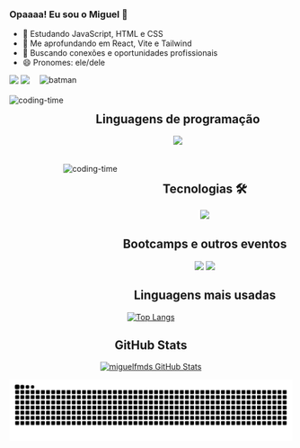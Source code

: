 ### Opaaaa! Eu sou o Miguel 👋

- 🌱 Estudando JavaScript, HTML e CSS
- 📖 Me aprofundando em React, Vite e Tailwind
- 👯 Buscando conexões e oportunidades profissionais
- 😄 Pronomes: ele/dele

<div> 
  <a href = "mailto:dev.miguelfmds@gmail.com"><img src="https://img.shields.io/badge/-Gmail-%23333?style=for-the-badge&logo=gmail&logoColor=white" target="_blank"></a>
  <a href="https://www.linkedin.com/in/miguel-francisco-a069252aa/" target="_blank"><img src="https://img.shields.io/badge/-LinkedIn-%230077B5?style=for-the-badge&logo=linkedin&logoColor=white" target="_blank"></a> 
  <img align="right" alt="batman" src ="https://media.giphy.com/media/oMLJaPmbUnoC4/giphy.gif" width="450">
  
</div>
<div  align="center"> 
  <div style="display: inline_block"><br>
    <img align="left" height="250" alt="coding-time" src="code.gif">
    <h2 align="center">Linguagens de programação</h2>
    <div>
      <p align="center">
        <a href="https://skillicons.dev">
          <img src="https://skillicons.dev/icons?i=javascript,html,css" />
        </a>
      </p>
    </div>
  </div>

<div  align="center"> 
  <div style="display: inline_block"><br>
    <img align="left" height="250" alt="coding-time" src="code.gif">
    <h2 align="center">Tecnologias 🛠</h2>
    <div>
      <p align="center">
        <a href="https://skillicons.dev">
          <img src="https://skillicons.dev/icons?i=github,vscode,figma,azure,react,tailwind,vite,git,vercel" />
        </a>
      </p>
    </div>  
   </div>
  </div>

   ## Bootcamps e outros eventos
   [<img src="https://hermes.dio.me/tracks/4d998d5c-36c1-497b-8da0-8db465c820eb.png" height="70"></a>](https://web.dio.me/track/microsoft-azure-ai-fundamentals?page=1&search=&tab=path)
   [<img src="https://app.rocketseat.com.br/_next/image?url=https%3A%2F%2Fmedia.graphassets.com%2FVQUrcxmRwudk9HRfqaOB&w=128&q=75" height="25"></a>](https://www.rocketseat.com.br/eventos/nlw)

   ## Linguagens mais usadas
   
   [![Top Langs](https://github-readme-stats.vercel.app/api/top-langs/?username=miguelfmds&layout=donut-vertical)](https://github.com/miguelfmds/github-readme-stats)

   ## GitHub Stats
   [![miguelfmds GitHub Stats](https://github-readme-stats.vercel.app/api?username=miguelfmds&show_icons=true&theme=tokyonight)](https://github.com/miguelfmds/github-readme-stats)

  <picture>
  <source media="(prefers-color-scheme: dark)" srcset="https://raw.githubusercontent.com/miguelfmds/miguelfmds/output/github-contribution-grid-snake-dark.svg">
  <source media="(prefers-color-scheme: light)" srcset="https://raw.githubusercontent.com/miguelfmds/miguelfmds/output/github-contribution-grid-snake.svg">
  <img alt="github contribution grid snake animation" src="https://raw.githubusercontent.com/miguelfmds/miguelfmds/output/github-contribution-grid-snake.svg">
  </picture>
